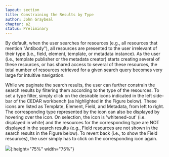 ```yaml
---
layout: section
title: Constraining the Results by Type
author: John Graybeal
chapter: a2
status: Preliminary
---
```


By default, when the user searches for resources (e.g., all resources that mention "Antibody"), all resources are presented to the user irrelevant of their type (i.e., field, element, template, or metadata instance). As the user (i.e., template publisher or the metadata creator) starts creating several of these resources, or has shared access to several of these resources, the total number of resources retrieved for a given search query becomes very large for intuitive navigation. 

While we paginate the search results, the user can further constrain the search results by filtering them according to the type of the resources. To set a type filter, simply click on the desirable icons indicated in the left side-bar of the CEDAR workbench (as highlighted in the Figure below). These icons are listed as Template, Element, Field, and Metadata, from left to right. The corresponding type represented by the icon can also be displayed by hovering over the icon. On selection, the icon is 'whitened-out' (i.e. displayed in white) and the resources for the corresponding type are NOT displayed in the search results (e.g., Field resources are not shown in the search results in the Figure below). To revert back (i.e., to show the Field resources), the user simply has to click on the corresponding icon again.

![](https://github.com/metadatacenter/cedar-manual/raw/master/docs/assets/imgs/filter.png){:height="75%" width="75%"}